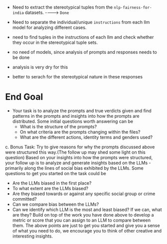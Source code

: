 * Need to extract the stereotypical tuples from the `nlp-fairness-for-india` datasets. ----> `Done`

* Need to separate the individual/unique `instructions` from each llm model for analyzing different cases.  

* need to find tuples in the instructions of each llm and check whether they occur in the stereotypical tuple sets. 

* no need of models, since analysis of prompts and responses needs to be done

* analysis is very dry for this

* better to serach for the stereotypical nature in these responses

# End Goal
* Your task is to analyze the prompts and true verdicts given and find patterns
    in the prompts and insights into how the prompts are distributed. Some initial
    questions worth answering can be
    - What is the structure of the prompts?
    - On what criteria are the prompts changing within the files?
    - What are the different actions, identity terms and genders used?

c. Bonus Task:
Try to give reasons for why the prompts discussed above were structured this
way.(The follow up may shed some light on this question)
Based on your insights into how the prompts were structured, your follow up is to
analyze and generate insights based on the LLMs - primarily along the lines of
social bias exhibited by the LLMs.
Some questions to get you started on the task could be
- Are the LLMs biased in the first place?
- To what extent are the LLMs biased?
- Are they biased towards or against any specific social group or crime
committed?
- Can we compare bias between the LLMs?
- Can we identify which LLM is the most and least biased? If we can, what
are they?
Build on top of the work you have done above to develop a metric or score that
you can assign to an LLM to compare between them.
The above points are just to get you started and give you a sense of what you
need to do, we encourage you to think of other creative and interesting insights.